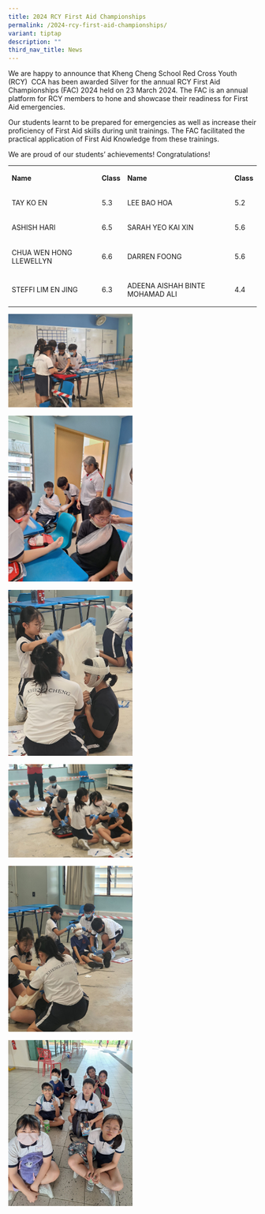 ```yaml
---
title: 2024 RCY First Aid Championships
permalink: /2024-rcy-first-aid-championships/
variant: tiptap
description: ""
third_nav_title: News
---
```

<p>We are happy to announce that Kheng Cheng School Red Cross Youth (RCY)
&nbsp;CCA has been awarded Silver for the annual RCY First Aid Championships
(FAC) 2024 held on 23 March 2024. The FAC is an annual platform for RCY
members to hone and showcase their readiness for First Aid emergencies.</p>
<p>Our students learnt to be prepared for emergencies as well as increase
their proficiency of First Aid skills during unit trainings. The FAC facilitated
the practical application of First Aid Knowledge from these trainings.</p>
<p>We are proud of our students’ achievements! Congratulations!</p>
<table>
<tbody>
<tr>
<td rowspan="1" colspan="1">
<p><strong>Name</strong>
</p>
</td>
<td rowspan="1" colspan="1">
<p><strong>Class</strong>
</p>
</td>
<td rowspan="1" colspan="1">
<p><strong>Name</strong>
</p>
</td>
<td rowspan="1" colspan="1">
<p><strong>Class</strong>
</p>
</td>
</tr>
<tr>
<td rowspan="1" colspan="1">
<p>TAY KO EN</p>
</td>
<td rowspan="1" colspan="1">
<p>5.3</p>
</td>
<td rowspan="1" colspan="1">
<p>LEE BAO HOA</p>
</td>
<td rowspan="1" colspan="1">
<p>5.2</p>
</td>
</tr>
<tr>
<td rowspan="1" colspan="1">
<p>ASHISH HARI</p>
</td>
<td rowspan="1" colspan="1">
<p>6.5</p>
</td>
<td rowspan="1" colspan="1">
<p>SARAH YEO KAI XIN</p>
</td>
<td rowspan="1" colspan="1">
<p>5.6</p>
</td>
</tr>
<tr>
<td rowspan="1" colspan="1">
<p>CHUA WEN HONG LLEWELLYN</p>
</td>
<td rowspan="1" colspan="1">
<p>6.6</p>
</td>
<td rowspan="1" colspan="1">
<p>DARREN FOONG</p>
</td>
<td rowspan="1" colspan="1">
<p>5.6</p>
</td>
</tr>
<tr>
<td rowspan="1" colspan="1">
<p>STEFFI LIM EN JING</p>
</td>
<td rowspan="1" colspan="1">
<p>6.3</p>
</td>
<td rowspan="1" colspan="1">
<p>ADEENA AISHAH BINTE MOHAMAD ALI</p>
</td>
<td rowspan="1" colspan="1">
<p>4.4</p>
</td>
</tr>
</tbody>
</table>
<p></p>
<div class="isomer-image-wrapper">
<img style="width: 50%;" height="auto" width="100%" alt="" src="/images/Achievements/RCY_FAC_2024___In_Action_4.jpg">
</div>
<p></p>
<div class="isomer-image-wrapper">
<img style="width: 50%;" height="auto" width="100%" alt="" src="/images/Achievements/RCY_FAC_2024___Practice_Session.jpg">
</div>
<p></p>
<div class="isomer-image-wrapper">
<img style="width: 50%;" height="auto" width="100%" alt="" src="/images/Achievements/RCY_FAC_2024___In_Action_3.jpg">
</div>
<p></p>
<div class="isomer-image-wrapper">
<img style="width: 50%;" height="auto" width="100%" alt="" src="/images/Achievements/RCY_FAC_2024___In_Action_2.jpg">
</div>
<p></p>
<div class="isomer-image-wrapper">
<img style="width: 50%;" height="auto" width="100%" alt="" src="/images/Achievements/RCY_FAC_2024___In_Action_1.jpg">
</div>
<p></p>
<div class="isomer-image-wrapper">
<img style="width: 50%;" height="auto" width="100%" alt="" src="/images/Achievements/RCY_FAC_2024___Group_Photo.jpg">
</div>
<p></p>